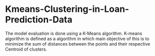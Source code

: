 # Kmeans-Clustering-in-Loan-Prediction-Data
The model evaluation is done using a K-Means algorithm. K-means algorithm is defined as a algorithm in which main objective of this is to minimize the sum of distances between the points and their respective Centroid of clusters.
